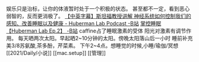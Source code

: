 娱乐只是治标，让你的体液暂时处于一个积极的状态。
	甚至都不一定，看到恶心弱智的，反而更消极了。
[【中英字幕】斯坦福教授讲解 神经系统如何控制我们的感知、改善睡眠以及健康 - Huberman Lab Podcast -B站](https://www.bilibili.com/video/BV1LT4y1P7hs?p=3)
	[掌控睡眠 【Huberman Lab Ep.2】 -B站](https://www.bilibili.com/video/BV1Hf4y1r7NT/)
	caffine占了睡眠激素的受体
	阳光对激素有调节作用。
	每天晒两次太阳。早起晒2~10分钟的太阳。傍晚太阳落山后一小时
	睡前补充美3/8苏氨酸,茶多酚，芹菜素。
	下午2~4点。想睡觉的时候,小睡/瑜伽/冥想
[[2021/Daily/小说]]
[[mac.setup]]
[[管理]]
